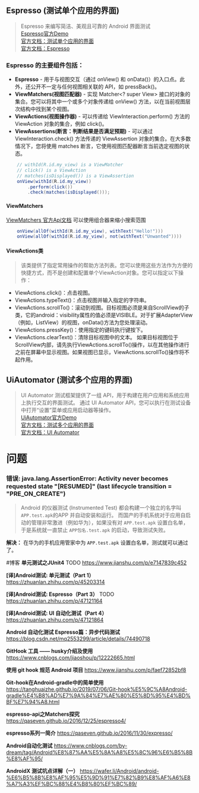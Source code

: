 ## Espresso (测试单个应用的界面)
>Espresso 来编写简洁、美观且可靠的 Android 界面测试  
[Espresso官方Demo](https://github.com/android/testing-samples/tree/master/ui/espresso/BasicSample)  
[官方文档：测试单个应用的界面](https://developer.android.com/training/testing/ui-testing/espresso-testing)  
[官方文档：Espresso](https://developer.android.com/training/testing/espresso)  

### Espresso 的主要组件包括：
* **Espresso** - 用于与视图交互（通过 onView() 和 onData()）的入口点。此外，还公开不一定与任何视图相关联的 API，如 pressBack()。
* **ViewMatchers(视图匹配器)** - 实现 Matcher<? super View> 接口的对象的集合。您可以将其中一个或多个对象传递给 onView() 方法，以在当前视图层次结构中找到某个视图。
* **ViewActions(视图操作器)** - 可以传递给 ViewInteraction.perform() 方法的 ViewAction 对象的集合，例如 click()。
* **ViewAssertions(断言：判断结果是否满足预期)** - 可以通过 ViewInteraction.check() 方法传递的 ViewAssertion 对象的集合。在大多数情况下，您将使用 matches 断言，它使用视图匹配器断言当前选定视图的状态。

```java
    // withId(R.id.my_view) is a ViewMatcher
    // click() is a ViewAction
    // matches(isDisplayed()) is a ViewAssertion
    onView(withId(R.id.my_view))
        .perform(click())
        .check(matches(isDisplayed()));
```
#### ViewMatchers 
[ViewMatchers 官方Api文档](https://developer.android.com/reference/androidx/test/espresso/matcher/ViewMatchers)
可以使用组合器来缩小搜索范围
```java
    onView(allOf(withId(R.id.my_view), withText("Hello!")))
    onView(allOf(withId(R.id.my_view), not(withText("Unwanted"))))
```

#### ViewActions类
>该类提供了指定常用操作的帮助方法列表。您可以使用这些方法作为方便的快捷方式，而不是创建和配置单个ViewAction对象。您可以指定以下操作：
* ViewActions.click()：点击视图。
* ViewActions.typeText()：点击视图并输入指定的字符串。
* ViewActions.scrollTo()：滚动到视图。目标视图必须是来自ScrollView的子类，它的android：visibility属性的值必须是VISIBLE。对于扩展AdapterView（例如，ListView）的视图，onData()方法为您处理滚动。
* ViewActions.pressKey()：使用指定的键码执行键按下。
* ViewActions.clearText()：清除目标视图中的文本。
如果目标视图位于ScrollView内部，请先执行ViewActions.scrollTo()操作，以在其他操作进行之前在屏幕中显示视图。如果视图已显示，ViewActions.scrollTo()操作将不起作用。

## UiAutomator (测试多个应用的界面)
>UI Automator 测试框架提供了一组 API，用于构建在用户应用和系统应用上执行交互的界面测试。
>通过 UI Automator API，您可以执行在测试设备中打开“设置”菜单或应用启动器等操作。  
[UiAutomator官方Demo](https://github.com/android/testing-samples/blob/master/ui/uiautomator/BasicSample)  
[官方文档：测试多个应用的界面](https://developer.android.com/training/testing/ui-testing/uiautomator-testing)  
[官方文档：UI Automator](https://developer.android.com/training/testing/ui-automator)  



# 问题
### 错误: java.lang.AssertionError: Activity never becomes requested state "[RESUMED]" (last lifecycle transition = "PRE_ON_CREATE")
>Android 的仪器测试 (Instrumented Test) 都会构建一个独立的名字叫 `APP.test.apk`的APP 并自动安装和运行。
而国产的手机系统对于应用自启动的管理非常激进（例如华为），如果没有对 `APP.test.apk` 设置白名单，于是系统就一直禁止 `APP包名.test.apk` 的启动，导致测试失败。  

**解决：** 在华为的手机应用管家中为 `APP.test.apk` 设置白名单，测试就可以通过了。


#博客
**单元测试之JUnit4** TODO
https://www.jianshu.com/p/e7147839c452

**[译]Android测试: 单元测试（Part 1）**
https://zhuanlan.zhihu.com/p/45203314

**[译]Android测试: Espresso（Part 3）** TODO
https://zhuanlan.zhihu.com/p/47121164

**[译]Android测试: UI 自动化测试（Part 4）**
https://zhuanlan.zhihu.com/p/47121864

**Android 自动化测试 Espresso篇：异步代码测试**
https://blog.csdn.net/mq2553299/article/details/74490718

**GitHook 工具 —— husky介绍及使用**
https://www.cnblogs.com/jiaoshou/p/12222665.html

**使用 git hook 规范 Android 项目**
https://www.jianshu.com/p/faef72852bf8

**Git-hook在Android-gradle中的简单使用**
https://tanghuaizhe.github.io/2019/07/06/Git-hook%E5%9C%A8Android-gradle%E4%B8%AD%E7%9A%84%E7%AE%80%E5%8D%95%E4%BD%BF%E7%94%A8.html

**espresso-api之Matchers探究**
https://qaseven.github.io/2016/12/25/espresso4/

**espresso系列一简介**
https://qaseven.github.io/2016/11/30/expresso/

**Android自动化测试**
https://www.cnblogs.com/by-dream/tag/Android%E8%87%AA%E5%8A%A8%E5%8C%96%E6%B5%8B%E8%AF%95/

**AndroidX 测试坑点详解（一）**
https://wafer.li/Android/android-%E6%B5%8B%E8%AF%95%E5%9D%91%E7%82%B9%E8%AF%A6%E8%A7%A3%EF%BC%88%E4%B8%80%EF%BC%89/